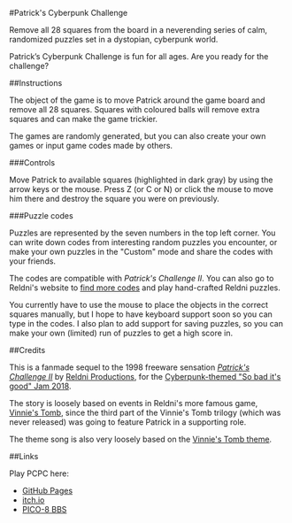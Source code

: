 #Patrick's Cyberpunk Challenge

Remove all 28 squares from the board in a neverending series of calm, randomized puzzles set in a dystopian, cyberpunk world.

Patrick’s Cyberpunk Challenge is fun for all ages. Are you ready for the challenge?

##Instructions

The object of the game is to move Patrick around the game board and remove all 28 squares. Squares with coloured balls will remove extra squares and can make the game trickier.

The games are randomly generated, but you can also create your own games or input game codes made by others.

###Controls

Move Patrick to available squares (highlighted in dark gray) by using the arrow keys or the mouse. Press Z (or C or N) or click the mouse to move him there and destroy the square you were on previously.

###Puzzle codes

Puzzles are represented by the seven numbers in the top left corner. You can write down codes from interesting random puzzles you encounter, or make your own puzzles in the "Custom" mode and share the codes with your friends.

The codes are compatible with _Patrick's Challenge II_. You can also go to Reldni's website to [find more codes](http://web.archive.org/web/20020127141411fw_/http://www.reldni.com:80/archive/patrick2.html#CODES) and play hand-crafted Reldni puzzles.

You currently have to use the mouse to place the objects in the correct squares manually, but I hope to have keyboard support soon so you can type in the codes. I also plan to add support for saving puzzles, so you can make your own (limited) run of puzzles to get a high score in.

##Credits

This is a fanmade sequel to the 1998 freeware sensation [_Patrick's Challenge II_](http://web.archive.org/web/20020127141411fw_/http://www.reldni.com:80/archive/patrick2.html) by [Reldni Productions](http://reldni.com), for the [Cyberpunk-themed "So bad it's good" Jam 2018](https://itch.io/jam/sbigjam2018).

The story is loosely based on events in Reldni's more famous game, [Vinnie's Tomb](http://web.archive.org/web/20030228184112fw_/http://www.reldni.com:80/vinnie/vintomb.html), since the third part of the Vinnie's Tomb trilogy (which was never released) was going to feature Patrick in a supporting role.

The theme song is also very loosely based on the [Vinnie's Tomb theme](https://www.youtube.com/watch?v=mWMtXxB0Vto).

##Links

Play PCPC here:
* [GitHub Pages](https://tobiasvl.github.io/patrick)
* [itch.io](https://tobiasvl.itch.io/patrick/)
* [PICO-8 BBS](https://www.lexaloffle.com/bbs/?tid=31586)
